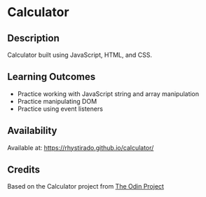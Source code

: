 # Calculator

## Description

Calculator built using JavaScript, HTML, and CSS.

## Learning Outcomes

- Practice working with JavaScript string and array manipulation
- Practice manipulating DOM
- Practice using event listeners

## Availability

Available at: https://rhystirado.github.io/calculator/

## Credits

Based on the Calculator project from [The Odin Project](https://www.theodinproject.com/lessons/foundations-calculator)